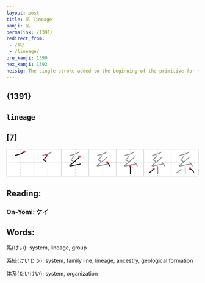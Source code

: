 ```yaml
---
layout: post
title: 系 lineage
kanji: 系
permalink: /1391/
redirect_from:
 - /系/
 - /lineage/
pre_kanji: 1390
nex_kanji: 1392
heisig: The single stroke added to the beginning of the primitive for <i>thread</i> gives the image of threads woven into a single cord. Hence the meaning, <b>lineage</b>.
---
```


## {1391}

## `lineage`

## [7]

<div class="stroke"><img src="../images/E7B3BB.png" /></div>

## Reading:

### On-Yomi: ケイ

## Words:

系(けい): system, lineage, group

系統(けいとう): system, family line, lineage, ancestry, geological formation

体系(たいけい): system, organization
